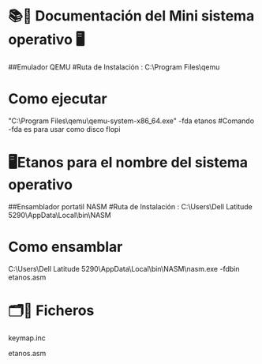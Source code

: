 
# 📚📝 Documentación del Mini sistema operativo 🖥️
##Emulador QEMU 
#Ruta de Instalación :
C:\Program Files\qemu

# Como ejecutar
"C:\Program Files\qemu\qemu-system-x86_64.exe" -fda etanos
#Comando  -fda es para usar como disco flopi 
# 🖥️Etanos para el nombre del sistema operativo 


##Ensamblador portatil NASM
#Ruta de Instalación :
C:\Users\Dell Latitude 5290\AppData\Local\bin\NASM  

# Como ensamblar 
C:\Users\Dell Latitude 5290\AppData\Local\bin\NASM\nasm.exe -fdbin etanos.asm

# 🗂️📝 Ficheros 

keymap.inc


etanos.asm
